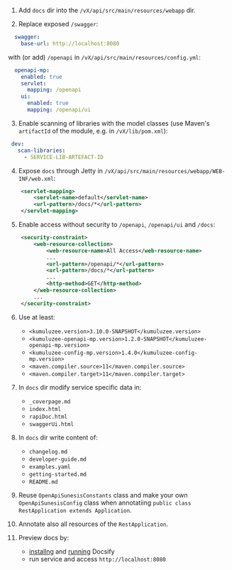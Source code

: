 1. Add `docs` dir into the `/vX/api/src/main/resources/webapp` dir.

2. Replace exposed `/swagger`:

```yaml
  swagger:
    base-url: http://localhost:8080
```

with (or add) `/openapi` in `/vX/api/src/main/resources/config.yml`:

```yaml
  openapi-mp:
    enabled: true
    servlet:
      mapping: /openapi
    ui:
      enabled: true
      mapping: /openapi/ui
```

3. Enable scanning of libraries with the model classes (use Maven's `artifactId` of the module, e.g. in `/vX/lib/pom.xml`):
  
 ```yaml
  dev:
    scan-libraries:
      - SERVICE-LIB-ARTEFACT-ID
```

4. Expose `docs` through Jetty in `/vX/api/src/main/resources/webapp/WEB-INF/web.xml`:

```xml
    <servlet-mapping>
        <servlet-name>default</servlet-name>
        <url-pattern>/docs/*</url-pattern>
    </servlet-mapping>
```

5. Enable access without security to `/openapi`, `/openapi/ui` and `/docs`:

```xml
    <security-constraint>
        <web-resource-collection>
            <web-resource-name>All Access</web-resource-name>
            ...
            <url-pattern>/openapi/*</url-pattern>
            <url-pattern>/docs/*</url-pattern>
            ...
            <http-method>GET</http-method>
        </web-resource-collection>
        ...
    </security-constraint>
```

6. Use at least:

	* ```<kumuluzee.version>3.10.0-SNAPSHOT</kumuluzee.version>```
	* ```<kumuluzee-openapi-mp.version>1.2.0-SNAPSHOT</kumuluzee-openapi-mp.version>```
	* ```<kumuluzee-config-mp.version>1.4.0</kumuluzee-config-mp.version>```
	* ```<maven.compiler.source>11</maven.compiler.source>```
	* ```<maven.compiler.target>11</maven.compiler.target>```

7. In `docs` dir modify service specific data in:

	* `_coverpage.md`
	* `index.html`
	* `rapiDoc.html`
	* `swaggerUi.html`

8. In `docs` dir write content of:

	* `changelog.md`
	* `developer-guide.md`
	* `examples.yaml`
	* `getting-started.md`
	* `README.md`

9. Reuse `OpenApiSunesisConstants` class and make your own `OpenApiSunesisConfig` class when annotatiing `public class RestApplication extends Application`. 

10. Annotate also all resources of the `RestApplication`.

11. Preview docs by:

	* [installng](https://docsify.js.org/#/quickstart?id=quick-start) and [running](https://docsify.js.org/#/quickstart?id=preview-your-site) Docsify
	* run service and access `http://localhost:8080`